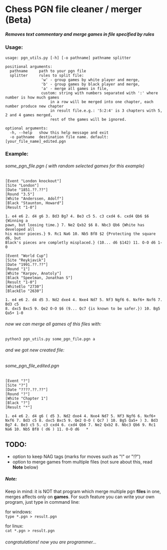# Chess PGN file cleaner / merger (Beta)
##### Removes text commentary and merge games in file specified by rules

### Usage:
```
usage: pgn_utils.py [-h] [-o pathname] pathname splitter

positional arguments:
  pathname     path to your pgn file
  splitter     rules to split file:
                'w' - group games by white player and merge,
                'b' - group games by black player and merge,
                'a' - merge all games in file,
                custom: string with numbers separated with ':' where number is how much games 
                    in a row will be merged into one chapter, each number produce new chapter 
                    in result file.e.g.: '5:2:4' is 3 chapters with 5, 2 and 4 games merged,
                    rest of the games will be ignored.

optional arguments:
  -h, --help   show this help message and exit
  -o pathname  destination file name. default: [your_file_name]_edited.pgn
```


### Example:
###### some_pgn_file.pgn ( with random selected games for this example)
```
﻿[Event "London knockout"]
[Site "London"]
[Date "1851.??.??"]
[Round "3.5"]
[White "Anderssen, Adolf"]
[Black "Staunton, Howard"]
[Result "1-0"]

1. e4 e6 2. d4 g6 3. Bd3 Bg7 4. Be3 c5 5. c3 cxd4 6. cxd4 Qb6 $6 {Winning a
pawn, but loosing time.} 7. Ne2 Qxb2 $6 8. Nbc3 Qb6 {White has developed all
his minor pieces.} 9. Rc1 Na6 10. Nb5 Bf8 $2 {Protecting the square d6, but
Black's pieces are completly misplaced.} (10... d6 $142) 11. O-O d6 1-0

[Event "World Cup"]
[Site "Reykjavik"]
[Date "1991.??.??"]
[Round "1"]
[White "Karpov, Anatoly"]
[Black "Speelman, Jonathan S"]
[Result "1-0"]
[WhiteElo "2730"]
[BlackElo "2630"]

1. e4 e6 2. d4 d5 3. Nd2 dxe4 4. Nxe4 Nd7 5. Nf3 Ngf6 6. Nxf6+ Nxf6 7. Bd3 c5
8. dxc5 Bxc5 9. Qe2 O-O $6 (9... Qc7 {is known to be safer.}) 10. Bg5 Qa5+ 1-0
```

###### now we can merge all games of this files with:
```
python3 pgn_utils.py some_pgn_file.pgn a
```

###### and we got new created file:
###### some_pgn_file_edited.pgn
```
[Event "?"]
[Site "?"]
[Date "????.??.??"]
[Round "?"]
[White "Chapter 1"]
[Black "?"]
[Result "*"]

1. e4 e6 2. d4 g6 ( d5 3. Nd2 dxe4 4. Nxe4 Nd7 5. Nf3 Ngf6 6. Nxf6+ Nxf6 7. Bd3 c5 8. dxc5 Bxc5 9. Qe2 O-O ( Qc7 ) 10. Bg5 Qa5+ ) 3. Bd3 Bg7 4. Be3 c5 5. c3 cxd4 6. cxd4 Qb6 7. Ne2 Qxb2 8. Nbc3 Qb6 9. Rc1 Na6 10. Nb5 Bf8 ( d6 ) 11. O-O d6   *  

```


## TODO:

* option to keep NAG tags (marks for moves such as "!" or "!?")
* option to merge games from multiple files (not sure about this, read __Note__ below)

##### Note:
Keep in mind: it is NOT that program which merge multiple pgn __files__ in one, merges affects only on  __games__. For such feature you can write your own program, just type in command line:

for windows: \
`
type *.pgn > result.pgn
`

for linux: \
`
cat *.pgn > result.pgn
`
###### congratulations! now you are programmer...

